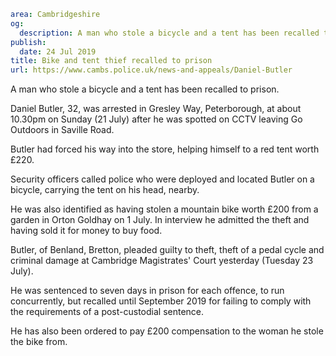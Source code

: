 ```yaml
area: Cambridgeshire
og:
  description: A man who stole a bicycle and a tent has been recalled to prison.
publish:
  date: 24 Jul 2019
title: Bike and tent thief recalled to prison
url: https://www.cambs.police.uk/news-and-appeals/Daniel-Butler
```

A man who stole a bicycle and a tent has been recalled to prison.

Daniel Butler, 32, was arrested in Gresley Way, Peterborough, at about 10.30pm on Sunday (21 July) after he was spotted on CCTV leaving Go Outdoors in Saville Road.

Butler had forced his way into the store, helping himself to a red tent worth £220.

Security officers called police who were deployed and located Butler on a bicycle, carrying the tent on his head, nearby.

He was also identified as having stolen a mountain bike worth £200 from a garden in Orton Goldhay on 1 July. In interview he admitted the theft and having sold it for money to buy food.

Butler, of Benland, Bretton, pleaded guilty to theft, theft of a pedal cycle and criminal damage at Cambridge Magistrates' Court yesterday (Tuesday 23 July).

He was sentenced to seven days in prison for each offence, to run concurrently, but recalled until September 2019 for failing to comply with the requirements of a post-custodial sentence.

He has also been ordered to pay £200 compensation to the woman he stole the bike from.
